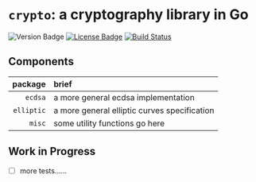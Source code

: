 # `crypto`: a cryptography library in Go

![Version Badge](https://img.shields.io/badge/crypto-v0.2.0-blue.svg)
[![License Badge](https://img.shields.io/badge/license-BSD%203--Clause-blue.svg)](LICENSE)
[![Build Status](https://travis-ci.org/sammy00/crypto.svg?branch=master)](https://travis-ci.org/sammy00/crypto) 

## Components  

package     | brief
-----------:|:------------
`ecdsa`     | a more general ecdsa implementation
`elliptic`  | a more general elliptic curves specification
`misc`      | some utility functions go here

## Work in Progress  
+ [ ] more tests......